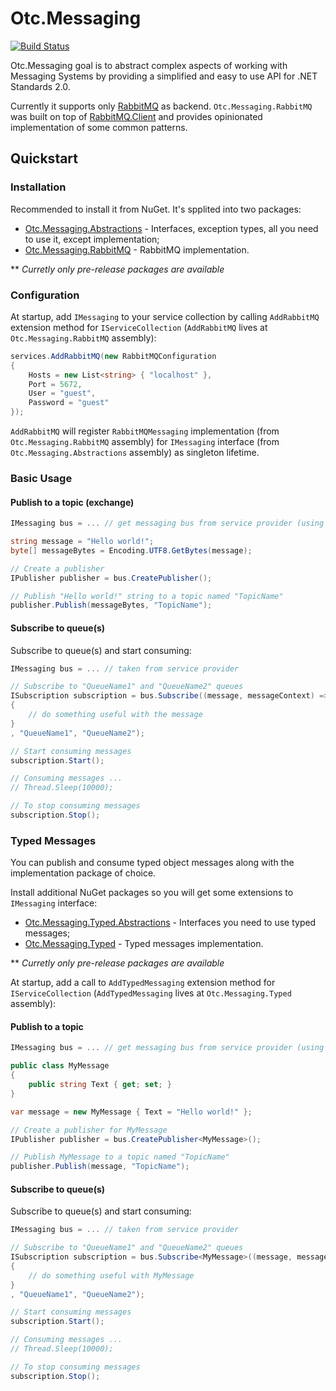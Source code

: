# Otc.Messaging
[![Build Status](https://travis-ci.org/OleConsignado/otc-messaging.svg?branch=master)](https://travis-ci.org/OleConsignado/otc-messaging)

Otc.Messaging goal is to abstract complex aspects of working with Messaging Systems by providing a simplified and easy to use API for .NET Standards 2.0. 

Currently it supports only [RabbitMQ](https://rabbitmq.com/) as backend. `Otc.Messaging.RabbitMQ` was built on top of [RabbitMQ.Client](https://github.com/rabbitmq/rabbitmq-dotnet-client) and provides opinionated implementation of some common patterns.

## Quickstart

### Installation

Recommended to install it from NuGet. It's spplited into two packages:

* [Otc.Messaging.Abstractions](https://www.nuget.org/packages/Otc.Messaging.Abstractions) - Interfaces, exception types, all you need to use it, except implementation;
* [Otc.Messaging.RabbitMQ](https://www.nuget.org/packages/Otc.Messaging.RabbitMQ) - RabbitMQ implementation.

** *Curretly only pre-release packages are available*

### Configuration

At startup, add `IMessaging` to your service collection by calling `AddRabbitMQ` extension method for `IServiceCollection` (`AddRabbitMQ` lives at `Otc.Messaging.RabbitMQ` assembly):

```cs
services.AddRabbitMQ(new RabbitMQConfiguration
{ 
    Hosts = new List<string> { "localhost" },
    Port = 5672,
    User = "guest",
    Password = "guest"
});

```

`AddRabbitMQ` will register `RabbitMQMessaging` implementation (from `Otc.Messaging.RabbitMQ` assembly) for `IMessaging` interface (from `Otc.Messaging.Abstractions` assembly) as singleton lifetime.

### Basic Usage

#### Publish to a topic (exchange)

```cs
IMessaging bus = ... // get messaging bus from service provider (using dependency injection)

string message = "Hello world!";
byte[] messageBytes = Encoding.UTF8.GetBytes(message);

// Create a publisher
IPublisher publisher = bus.CreatePublisher();

// Publish "Hello world!" string to a topic named "TopicName"
publisher.Publish(messageBytes, "TopicName");
```

#### Subscribe to queue(s)

Subscribe to queue(s) and start consuming:

```cs
IMessaging bus = ... // taken from service provider

// Subscribe to "QueueName1" and "QueueName2" queues
ISubscription subscription = bus.Subscribe((message, messageContext) =>
{
    // do something useful with the message
}
, "QueueName1", "QueueName2");

// Start consuming messages
subscription.Start();

// Consuming messages ...
// Thread.Sleep(10000);

// To stop consuming messages
subscription.Stop();
```

### Typed Messages

You can publish and consume typed object messages along with the implementation package of choice.

Install additional NuGet packages so you will get some extensions to `IMessaging` interface:

* [Otc.Messaging.Typed.Abstractions](https://www.nuget.org/packages/Otc.Messaging.Typed.Abstractions) - Interfaces you need to use typed messages;
* [Otc.Messaging.Typed](https://www.nuget.org/packages/Otc.Messaging.Typed) - Typed messages implementation.

** *Curretly only pre-release packages are available*

At startup, add a call to `AddTypedMessaging` extension method for `IServiceCollection` (`AddTypedMessaging` lives at `Otc.Messaging.Typed` assembly):

#### Publish to a topic

```cs
IMessaging bus = ... // get messaging bus from service provider (using dependency injection)

public class MyMessage
{
    public string Text { get; set; }
}

var message = new MyMessage { Text = "Hello world!" };

// Create a publisher for MyMessage
IPublisher publisher = bus.CreatePublisher<MyMessage>();

// Publish MyMessage to a topic named "TopicName"
publisher.Publish(message, "TopicName");
```

#### Subscribe to queue(s)

Subscribe to queue(s) and start consuming:

```cs
IMessaging bus = ... // taken from service provider

// Subscribe to "QueueName1" and "QueueName2" queues
ISubscription subscription = bus.Subscribe<MyMessage>((message, messageContext) =>
{
    // do something useful with MyMessage
}
, "QueueName1", "QueueName2");

// Start consuming messages
subscription.Start();

// Consuming messages ...
// Thread.Sleep(10000);

// To stop consuming messages
subscription.Stop();
```
